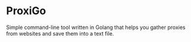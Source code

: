 # ProxiGo
Simple command-line tool written in Golang that helps you gather proxies from websites and save them into a text file.
